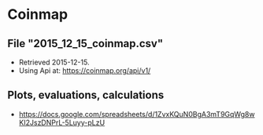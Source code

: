 Coinmap
======= 

File "2015_12_15_coinmap.csv" 
-----------------------------

* Retrieved 2015-12-15.
* Using Api at: https://coinmap.org/api/v1/

Plots, evaluations, calculations
--------------------------------

* https://docs.google.com/spreadsheets/d/1ZvxKQuN0BgA3mT9GqWg8wKI2JszDNPrL-5Luyy-pLzU


